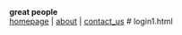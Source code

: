 <!doctype html>
<html>
<body>
     <b>great people</b><br>
     <a href="homepage1.html" >homepage</a> |
     <a href="about.html" >about</a> |
     <a href="contact-us.html" >contact_us</a>
</body>
</html># login1.html
